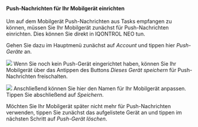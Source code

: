 #### Push-Nachrichten für Ihr Mobilgerät einrichten

Um auf dem Mobilgerät Push-Nachrichten aus Tasks empfangen zu können,
müssen Sie Ihr Mobilgerät zunächst für Push-Nachrichten einrichten.
Dies können Sie direkt in IQONTROL NEO tun.

Gehen Sie dazu im Hauptmenü zunächst auf *Account* und tippen hier
*Push-Geräte* an.

![](/de/iqontrol_neo/iqneo_push.jpg) Wenn Sie noch kein Push-Gerät
eingerichtet haben, können Sie Ihr Mobilgerät über das Antippen des
Buttons *Dieses Gerät speichern* für Push-Nachrichten freischalten.

![](/de/iqontrol_neo/iqneo_push2.jpg) Anschließend können Sie hier den
Namen für Ihr Mobilgerät anpassen. Tippen Sie abschließend auf
*Speichern*.

Möchten Sie Ihr Mobilgerät später nicht mehr für Push-Nachrichten
verwenden, tippen Sie zunächst das aufgelistete Gerät an und tippen im
nächsten Schritt auf *Push-Gerät löschen*.
